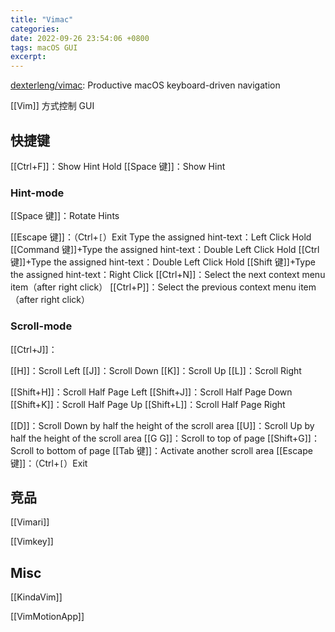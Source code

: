 ```yaml
---
title: "Vimac"
categories: 
date: 2022-09-26 23:54:06 +0800
tags: macOS GUI
excerpt: 
---
```


[dexterleng/vimac](https://github.com/dexterleng/vimac): Productive macOS keyboard-driven navigation

[[Vim]] 方式控制 GUI

## 快捷键

[[Ctrl+F]]：Show Hint
Hold [[Space 键]]：Show Hint

### Hint-mode

[[Space 键]]：Rotate Hints

[[Escape 键]]：（Ctrl+`[`）Exit
Type the assigned hint-text：Left Click
Hold [[Command 键]]+Type the assigned hint-text：Double Left Click
Hold [[Ctrl 键]]+Type the assigned hint-text：Double Left Click
Hold [[Shift 键]]+Type the assigned hint-text：Right Click
[[Ctrl+N]]：Select the next context menu item（after right click）
[[Ctrl+P]]：Select the previous context menu item（after right click）


### Scroll-mode

[[Ctrl+J]]：

[[H]]：Scroll Left
[[J]]：Scroll Down
[[K]]：Scroll Up
[[L]]：Scroll Right

[[Shift+H]]：Scroll Half Page Left
[[Shift+J]]：Scroll Half Page Down
[[Shift+K]]：Scroll Half Page Up
[[Shift+L]]：Scroll Half Page Right

[[D]]：Scroll Down by half the height of the scroll area
[[U]]：Scroll Up by half the height of the scroll area
[[G G]]：Scroll to top of page
[[Shift+G]]：Scroll to bottom of page
[[Tab 键]]：Activate another scroll area
[[Escape 键]]：（Ctrl+`[`）Exit

## 竞品

[[Vimari]]

[[Vimkey]]

## Misc

[[KindaVim]]

[[VimMotionApp]]

